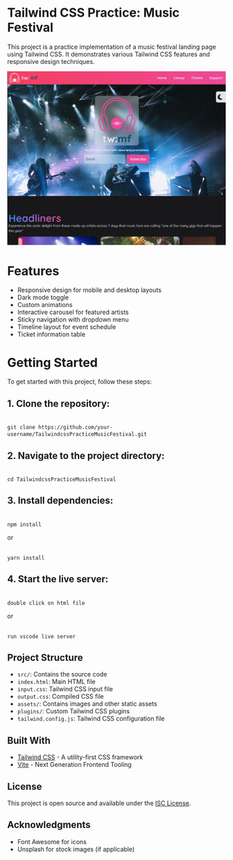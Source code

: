 # Tailwind CSS Practice: Music Festival

This project is a practice implementation of a music festival landing page using Tailwind CSS.
It demonstrates various Tailwind CSS features and responsive design techniques.

![banner](src/assets/images/TailwindcssPracticaLandingPageMusicFetival.webp)

# Features

- Responsive design for mobile and desktop layouts
- Dark mode toggle
- Custom animations
- Interactive carousel for featured artists
- Sticky navigation with dropdown menu
- Timeline layout for event schedule
- Ticket information table

# Getting Started

To get started with this project, follow these steps:

## 1. Clone the repository:

```

git clone https://github.com/your-username/TailwindcssPracticeMusicFestival.git

```

## 2. Navigate to the project directory:

```

cd TailwindcssPracticeMusicFestival

```

## 3. Install dependencies:

```

npm install

```

or

```

yarn install

```

## 4. Start the live server:

```

double click on html file

```

or

```

run vscode live server

```

## Project Structure

- `src/`: Contains the source code
- `index.html`: Main HTML file
- `input.css`: Tailwind CSS input file
- `output.css`: Compiled CSS file
- `assets/`: Contains images and other static assets
- `plugins/`: Custom Tailwind CSS plugins
- `tailwind.config.js`: Tailwind CSS configuration file

## Built With

- [Tailwind CSS](https://tailwindcss.com/) - A utility-first CSS framework
- [Vite](https://vitejs.dev/) - Next Generation Frontend Tooling

## License

This project is open source and available under the [ISC License](LICENSE).

## Acknowledgments

- Font Awesome for icons
- Unsplash for stock images (if applicable)

```

```
